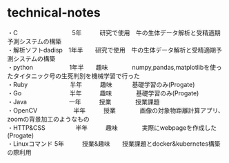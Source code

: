 # technical-notes

・C　　　　　　　　　5年　　　研究で使用　牛の生体データ解析と受精適期予測システムの構築  
・解析ソフトdadisp　1年半　　研究で使用　牛の生体データ解析と受精適期予測システムの構築  
・python　　　　　　1年半　　趣味　　　　numpy,pandas,matplotlibを使ったタイタニック号の生死判別を機械学習で行った  
・Ruby　　　　　　　半年　　　趣味　　　 基礎学習のみ(Progate)  
・Go　　　　　　　　半年　　　趣味　　　　基礎学習のみ(Progate)  
・Java　　　　　　　一年　　　授業　　　　授業課題  
・OpenCV　　　　　　半年　　　授業　　　　画像の対象物距離計算アプリ、zoomの背景加工のようなもの  
・HTTP&CSS　　　　　半年　　　趣味　　　　実際にwebpageを作成した(Progate)  
・Linuxコマンド     5年　　　授業&趣味　　授業課題とdocker&kubernetes構築の際利用  
